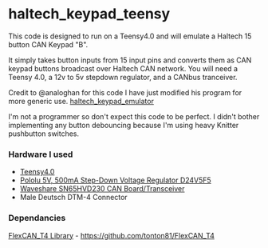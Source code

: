 # haltech_keypad_teensy

This code is designed to run on a Teensy4.0 and will emulate a Haltech 15 button CAN Keypad "B". 

It simply takes button inputs from 15 input pins and converts them as CAN keypad buttons broadcast over Haltech CAN network.
You will need a Teensy 4.0, a 12v to 5v stepdown regulator, and a CANbus tranceiver.

Credit to @analoghan for this code I have just modified his program for more generic use. [haltech_keypad_emulator](https://github.com/analoghan/haltech_keypad_emulator)

I'm not a programmer so don't expect this code to be perfect. I didn't bother implementing any button debouncing because I'm using heavy Knitter pushbutton switches.

### Hardware I used
* [Teensy4.0](https://www.pjrc.com/store/teensy40.html)
* [Pololu 5V, 500mA Step-Down Voltage Regulator D24V5F5](https://www.pololu.com/product/2843)
* [Waveshare SN65HVD230 CAN Board/Transceiver](https://www.waveshare.com/sn65hvd230-can-board.htm)
* Male Deutsch DTM-4 Connector

### Dependancies
[FlexCAN_T4 Library](https://github.com/tonton81/FlexCAN_T4) - https://github.com/tonton81/FlexCAN_T4
